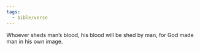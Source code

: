 ```yaml
---
tags:
  - bible/verse
---
```

Whoever sheds man’s blood, his blood will be shed by man, for God made man in his own image.